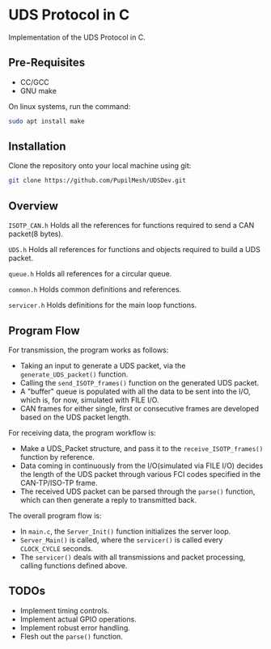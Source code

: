# UDS Protocol in C

Implementation of the UDS Protocol in C.

## Pre-Requisites
- CC/GCC
- GNU make

On linux systems, run the command:
```bash 
sudo apt install make
``` 

## Installation

Clone the repository onto your local machine using git:

```bash
git clone https://github.com/PupilMesh/UDSDev.git
```

## Overview

`ISOTP_CAN.h` Holds all the references for functions required to send a CAN packet(8 bytes).

`UDS.h` Holds all references for functions and objects required to build a UDS packet.

`queue.h` Holds all references for a circular queue.

`common.h` Holds common definitions and references.

`servicer.h` Holds definitions for the main loop functions.

## Program Flow

For transmission, the program works as follows:
-  Taking an input to generate a UDS packet, via the `generate_UDS_packet()` function.
- Calling the `send_ISOTP_frames()` function on the generated UDS packet.
- A "buffer" queue is populated with all the data to be sent into the I/O, which is, for now, simulated with FILE I/O.
- CAN frames for either single, first or consecutive frames are developed based on the UDS packet length.

For receiving data, the program workflow is:
- Make a UDS_Packet structure, and pass it to the `receive_ISOTP_frames()` function by reference.
- Data coming in continuously from the I/O(simulated via FILE I/O) decides the length of the UDS packet through various FCI codes specified in the CAN-TP/ISO-TP frame.
- The received UDS packet can be parsed through the `parse()` function, which can then generate a reply to transmitted back.

The overall program flow is:
- In `main.c`, the `Server_Init()` function initializes the server loop.
- `Server_Main()` is called, where the `servicer()` is called every `CLOCK_CYCLE` seconds.
- The `servicer()` deals with all transmissions and packet processing, calling functions defined above.

## TODOs

- Implement timing controls.
- Implement actual GPIO operations.
- Implement robust error handling.
- Flesh out the `parse()` function.
